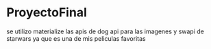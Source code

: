 # ProyectoFinal
se utilizo materialize las apis de dog api para las imagenes y swapi de starwars ya que es una de mis peliculas favoritas
